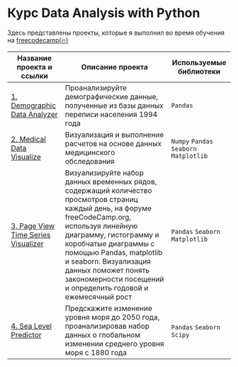 # **Курс Data Analysis with Python**
Здесь представлены проекты, которые я выполнил во время обучения на [freecodecamp(:fire:)](https://www.freecodecamp.org/learn/data-analysis-with-python/)


| **Название проекта и ссылки** | **Описание проекта** | **Используемые библиотеки** |
| -------------------- | ---------------------- |----------------------------|
| [1. Demographic Data Analyzer](https://github.com/Lisittsa2050/fcc_Data_Analysis_with_Python/blob/main/1.Demographic_Data_Analyzer_fcc/Demographic%20Data%20Analyzer.ipynb)|Проанализируйте демографические данные, полученные из базы данных переписи населения 1994 года|`Pandas`|
| [2. Medical Data Visualize ](https://github.com/Lisittsa2050)|Визуализация и выполнение расчетов на основе данных медицинского обследования|`Numpy` `Pandas` `Seaborn` `Matplotlib`|
| [3. Page View Time Series Visualizer](https://github.com/Lisittsa2050)|Визуализируйте набор данных временных рядов, содержащий количество просмотров страниц каждый день, на форуме freeCodeCamp.org, используя линейную диаграмму, гистограмму и коробчатые диаграммы с помощью Pandas, matplotlib и seaborn. Визуализация данных поможет понять закономерности посещений и определить годовой и ежемесячный рост|`Pandas` `Seaborn` `Matplotlib`|
| [4. Sea Level Predictor](https://github.com/Lisittsa2050)|Предскажите изменение уровня моря до 2050 года, проанализировав набор данных о глобальном изменении среднего уровня моря с 1880 года|`Pandas` `Seaborn` `Scipy`|
